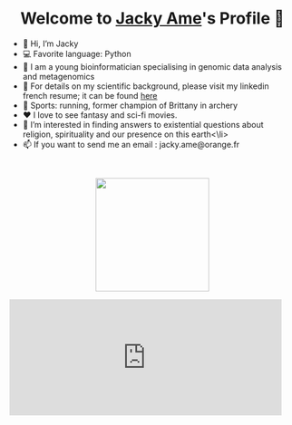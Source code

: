 <p align="center">
  <h1 align="center">Welcome to <a href="https://github.com/Jaxame">Jacky Ame</a>'s Profile 👋</h1>
</p>

<ul>
  <li>👋 Hi, I’m Jacky</li>
  <li>💻 Favorite language: Python</li>
  <li>💼 I am a young bioinformatician specialising in genomic data analysis and metagenomics </li>
  <li>📄 For details on my scientific background, please visit my linkedin french resume; it can be found <a href="https://www.linkedin.com/in/jacky-ame-731595183/">here</a></li>
  <li>🧗 Sports: running, former champion of Brittany in archery</li>
  <li>❤️ I love to see fantasy and sci-fi movies.
  <li>👀 I’m interested in finding answers to existential questions about religion, spirituality and our presence on this earth<\li>
  <li>📫 If you want to send me an email : jacky.ame@orange.fr</li>
</ul>

</br>
<p align="center">
  <img width=200 height=200 src="https://c.tenor.com/OoQlWsxH2SEAAAAC/hi-anime-hello.gif"/>
  <div style="width:480px"><iframe allow="fullscreen" frameBorder="0" height="205" src="https://giphy.com/embed/KxOl63T54r3xuNYIvG/video" width="480"></iframe></div>
</p>

<!---
Jaxame/Jaxame is a ✨ special ✨ repository because its `README.md` (this file) appears on your GitHub profile.
You can click the Preview link to take a look at your changes.
--->
